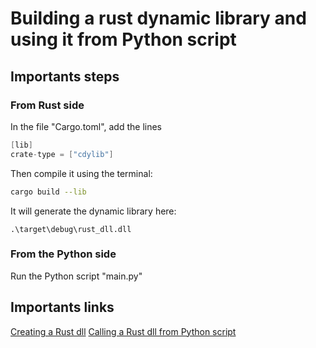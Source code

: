 # Building a rust dynamic library and using it from Python script




## Importants steps



### From Rust side

In the file "Cargo.toml", add the lines

```c++
[lib]
crate-type = ["cdylib"]
```




Then compile it using the terminal:

```bash
cargo build --lib
```



It will generate the dynamic library here:
```
.\target\debug\rust_dll.dll
```





### From the Python side

Run the Python script "main.py"





## Importants links

[Creating a Rust dll](https://gist.github.com/CoolOppo/67b452c125bb0db3212a9fbc44c84245)
[Calling a Rust dll from Python script](https://stackoverflow.com/questions/30510764/returning-a-string-from-rust-function-to-python)
